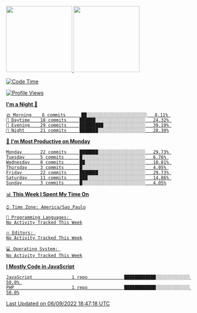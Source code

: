 <div>
<a href="https://github.com/gustavoalvees">
<img height="180em" src="https://github-readme-stats.vercel.app/api/top-langs/?username=gustavoalvees&layout=compact&langs_count=7&theme=dracula"/>
<img height="180em" src="https://github-readme-stats.vercel.app/api?username=gustavoalvees&show_icons=true&theme=dracula&include_all_commits=true&count_private=true"/>
</div>

  
<!--START_SECTION:waka-->
![Code Time](http://img.shields.io/badge/Code%20Time-0%20secs-blue)

![Profile Views](http://img.shields.io/badge/Profile%20Views-187-blue)

**I'm a Night 🦉** 

```text
🌞 Morning    6 commits      ██░░░░░░░░░░░░░░░░░░░░░░░   8.11% 
🌆 Daytime    18 commits     ██████░░░░░░░░░░░░░░░░░░░   24.32% 
🌃 Evening    29 commits     █████████░░░░░░░░░░░░░░░░   39.19% 
🌙 Night      21 commits     ███████░░░░░░░░░░░░░░░░░░   28.38%

```
📅 **I'm Most Productive on Monday** 

```text
Monday       22 commits     ███████░░░░░░░░░░░░░░░░░░   29.73% 
Tuesday      5 commits      █░░░░░░░░░░░░░░░░░░░░░░░░   6.76% 
Wednesday    8 commits      ██░░░░░░░░░░░░░░░░░░░░░░░   10.81% 
Thursday     3 commits      █░░░░░░░░░░░░░░░░░░░░░░░░   4.05% 
Friday       22 commits     ███████░░░░░░░░░░░░░░░░░░   29.73% 
Saturday     11 commits     ███░░░░░░░░░░░░░░░░░░░░░░   14.86% 
Sunday       3 commits      █░░░░░░░░░░░░░░░░░░░░░░░░   4.05%

```


📊 **This Week I Spent My Time On** 

```text
⌚︎ Time Zone: America/Sao_Paulo

💬 Programming Languages: 
No Activity Tracked This Week

🔥 Editors: 
No Activity Tracked This Week

💻 Operating System: 
No Activity Tracked This Week

```

**I Mostly Code in JavaScript** 

```text
JavaScript               1 repo              ████████████░░░░░░░░░░░░░   50.0% 
PHP                      1 repo              ████████████░░░░░░░░░░░░░   50.0%

```



 Last Updated on 06/09/2022 18:47:18 UTC
<!--END_SECTION:waka-->
